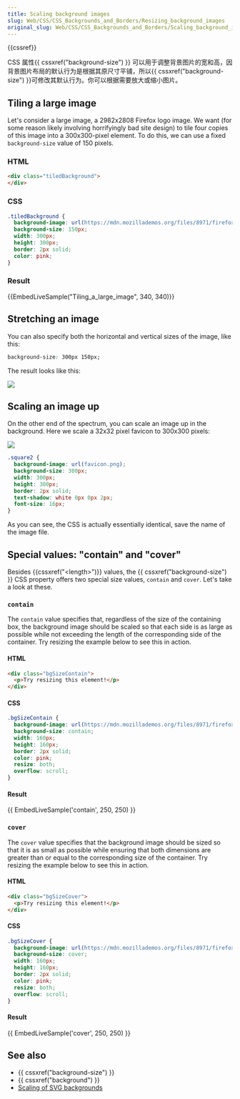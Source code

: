 ```yaml
---
title: Scaling background images
slug: Web/CSS/CSS_Backgrounds_and_Borders/Resizing_background_images
original_slug: Web/CSS/CSS_Backgrounds_and_Borders/Scaling_background_images
---
```

{{cssref}}

CSS 属性{{ cssxref("background-size") }} 可以用于调整背景图片的宽和高，因背景图片布局的默认行为是根据其原尺寸平铺，所以{{ cssxref("background-size") }}可修改其默认行为。你可以根据需要放大或缩小图片。

## Tiling a large image

Let's consider a large image, a 2982x2808 Firefox logo image. We want (for some reason likely involving horrifyingly bad site design) to tile four copies of this image into a 300x300-pixel element. To do this, we can use a fixed `background-size` value of 150 pixels.

### HTML

```html
<div class="tiledBackground">
</div>
```

### CSS

```css
.tiledBackground {
  background-image: url(https://mdn.mozillademos.org/files/8971/firefox_logo.png);
  background-size: 150px;
  width: 300px;
  height: 300px;
  border: 2px solid;
  color: pink;
}
```

### Result

{{EmbedLiveSample("Tiling_a_large_image", 340, 340)}}

## Stretching an image

You can also specify both the horizontal and vertical sizes of the image, like this:

```css
background-size: 300px 150px;
```

The result looks like this:

![](https://mdn.mozillademos.org/files/8967/ss2.png)

## Scaling an image up

On the other end of the spectrum, you can scale an image up in the background. Here we scale a 32x32 pixel favicon to 300x300 pixels:

![](https://mdn.mozillademos.org/files/8969/ss3.png)

```css
.square2 {
  background-image: url(favicon.png);
  background-size: 300px;
  width: 300px;
  height: 300px;
  border: 2px solid;
  text-shadow: white 0px 0px 2px;
  font-size: 16px;
}
```

As you can see, the CSS is actually essentially identical, save the name of the image file.

## Special values: "contain" and "cover"

Besides {{cssxref("&lt;length&gt;")}} values, the {{ cssxref("background-size") }} CSS property offers two special size values, `contain` and `cover`. Let's take a look at these.

### `contain`

The `contain` value specifies that, regardless of the size of the containing box, the background image should be scaled so that each side is as large as possible while not exceeding the length of the corresponding side of the container. Try resizing the example below to see this in action.

#### HTML

```html
<div class="bgSizeContain">
  <p>Try resizing this element!</p>
</div>
```

#### CSS

```css
.bgSizeContain {
  background-image: url(https://mdn.mozillademos.org/files/8971/firefox_logo.png);
  background-size: contain;
  width: 160px;
  height: 160px;
  border: 2px solid;
  color: pink;
  resize: both;
  overflow: scroll;
}
```

#### Result

{{ EmbedLiveSample('contain', 250, 250) }}

### `cover`

The `cover` value specifies that the background image should be sized so that it is as small as possible while ensuring that both dimensions are greater than or equal to the corresponding size of the container. Try resizing the example below to see this in action.

#### HTML

```html
<div class="bgSizeCover">
  <p>Try resizing this element!</p>
</div>
```

#### CSS

```css
.bgSizeCover {
  background-image: url(https://mdn.mozillademos.org/files/8971/firefox_logo.png);
  background-size: cover;
  width: 160px;
  height: 160px;
  border: 2px solid;
  color: pink;
  resize: both;
  overflow: scroll;
}
```

#### Result

{{ EmbedLiveSample('cover', 250, 250) }}

## See also

- {{ cssxref("background-size") }}
- {{ cssxref("background") }}
- [Scaling of SVG backgrounds](/zh-CN/docs/Web/CSS/Scaling_of_SVG_backgrounds)

